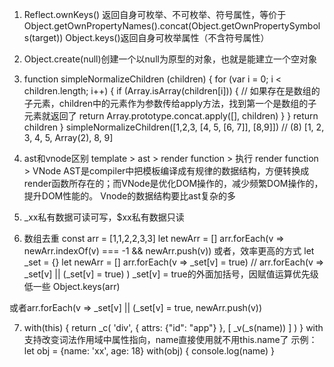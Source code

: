 <!--
 * @Author: your name
 * @Date: 2022-04-09 16:55:19
 * @LastEditTime: 2022-04-29 09:01:24
 * @LastEditors: Please set LastEditors
 * @Description: 打开koroFileHeader查看配置 进行设置: https://github.com/OBKoro1/koro1FileHeader/wiki/%E9%85%8D%E7%BD%AE
 * @FilePath: /fe_interview/vue/vue源码.md
-->
1. Reflect.ownKeys() 返回自身可枚举、不可枚举、符号属性，等价于Object.getOwnPropertyNames().concat(Object.getOwnPropertySymbols(target))
Object.keys()返回自身可枚举属性（不含符号属性）

2. Object.create(null)创建一个以null为原型的对象，也就是能建立一个空对象

3. function simpleNormalizeChildren (children) {
  for (var i = 0; i < children.length; i++) {
    if (Array.isArray(children[i])) {
       // 如果存在是数组的子元素，children中的元素作为参数传给apply方法，找到第一个是数组的子元素就返回了
      return Array.prototype.concat.apply([], children)
    }
  }
  return children
}
simpleNormalizeChildren([1,2,3, [4, 5, [6, 7]], [8,9]])
// (8) [1, 2, 3, 4, 5, Array(2), 8, 9]

4. ast和vnode区别
template > ast > render function > 执行 render function > VNode
AST是compiler中把模板编译成有规律的数据结构，方便转换成render函数所存在的；而VNode是优化DOM操作的，减少频繁DOM操作的，提升DOM性能的。
Vnode的数据结构要比ast复杂的多

5. _xx私有数据可读可写，$xx私有数据只读

6. 数组去重
const arr = [1,1,2,2,3,3]
let newArr = []
arr.forEach(v => newArr.indexOf(v) === -1 && newArr.push(v))
或者，效率更高的方式
let _set = {}
let newArr = []
arr.forEach(v => _set[v] = true) // arr.forEach(v => _set[v] || (_set[v] = true) ) _set[v] = true的外面加括号，因赋值运算优先级低一些
Object.keys(arr)

或者arr.forEach(v => _set[v] || (_set[v] = true, newArr.push(v))

7. with(this) {
    return _c(
        'div',
        { attrs: {"id": "app"} },
        [ _v(_s(name)) ]
    )
}
with支持改变词法作用域中属性指向，name直接使用就不用this.name了
示例：
let obj = {name: 'xx', age: 18}
with(obj) {
    console.log(name)
}




